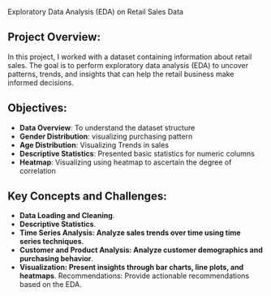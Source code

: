 Exploratory Data Analysis (EDA) on Retail Sales Data


##  Project Overview:

In this project, I worked with a dataset containing information about retail sales. The goal is
to perform exploratory data analysis (EDA) to uncover patterns, trends, and insights that can
help the retail business make informed decisions.

## Objectives:
* **Data Overview**: To understand the dataset structure
* **Gender Distribution**: visualizing purchasing pattern
* **Age Distribution**: Visualizing Trends in sales
* **Descriptive Statistics**: Presented basic statistics for numeric columns
*  **Heatmap**: Visualizing using heatmap to ascertain the degree of correlation






## Key Concepts and Challenges:



* **Data Loading and Cleaning**.
* **Descriptive Statistics**.
* **Time Series Analysis: Analyze sales trends over time using time series techniques**.
* **Customer and Product Analysis: Analyze customer demographics and purchasing behavior**.
* **Visualization: Present insights through bar charts, line plots, and heatmaps**.
Recommendations: Provide actionable recommendations based on the EDA.
